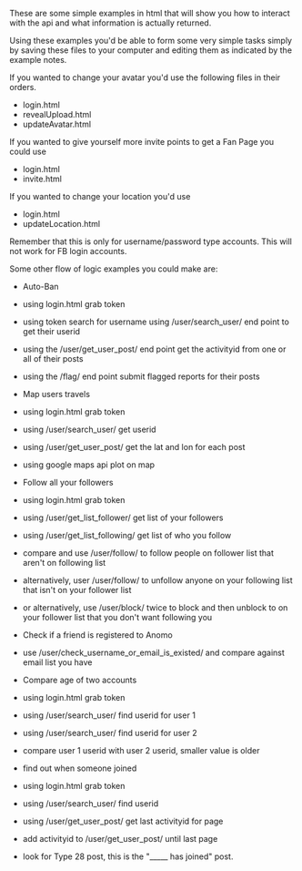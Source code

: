 These are some simple examples in html that will show you how to interact with the api and what information is actually returned.

Using these examples you'd be able to form some very simple tasks simply by saving these files to your computer and editing them as indicated by the example notes.

If you wanted to change your avatar you'd use the following files in their orders.

* login.html
* revealUpload.html
* updateAvatar.html

If you wanted to give yourself more invite points to get a Fan Page you could use 

* login.html
* invite.html

If you wanted to change your location you'd use

* login.html
* updateLocation.html

Remember that this is only for username/password type accounts. This will not work for FB login accounts.

Some other flow of logic examples you could make are:

 * Auto-Ban
 * using login.html grab token
 * using token search for username using /user/search_user/ end point to get their userid
 * using the /user/get_user_post/ end point get the activityid from one or all of their posts
 * using the /flag/ end point submit flagged reports for their posts
 
 * Map users travels
 * using login.html grab token
 * using /user/search_user/ get userid
 * using /user/get_user_post/ get the lat and lon for each post
 * using google maps api plot on map
 
 * Follow all your followers
 * using login.html grab token
 * using /user/get_list_follower/ get list of your followers
 * using /user/get_list_following/ get list of who you follow
 * compare and use /user/follow/ to follow people on follower list that aren't on following list
 * alternatively, user /user/follow/ to unfollow anyone on your following list that isn't on your follower list
 * or alternatively, use /user/block/ twice to block and then unblock to on your follower list that you don't want following you
 
 * Check if a friend is registered to Anomo
 * use /user/check_username_or_email_is_existed/ and compare against email list you have
 
 * Compare age of two accounts
 * using login.html grab token
 * using /user/search_user/ find userid for user 1
 * using /user/search_user/ find userid for user 2
 * compare user 1 userid with user 2 userid, smaller value is older
 
 * find out when someone joined
 * using login.html grab token
 * using /user/search_user/ find userid
 * using /user/get_user_post/ get last activityid for page
 * add activityid to /user/get_user_post/ until last page
 * look for Type 28 post, this is the "_____ has joined" post.
 
 